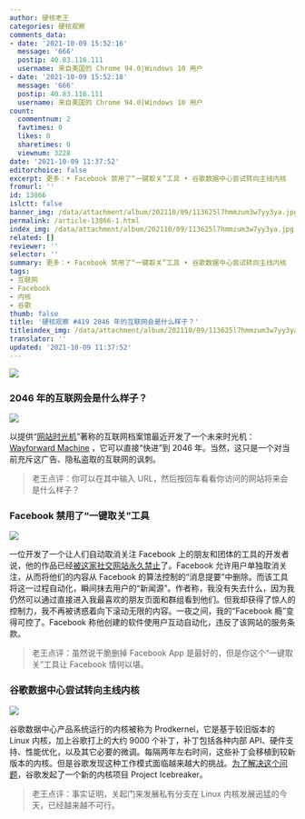 ```yaml
---
author: 硬核老王
categories: 硬核观察
comments_data:
- date: '2021-10-09 15:52:16'
  message: '666'
  postip: 40.83.116.111
  username: 来自美国的 Chrome 94.0|Windows 10 用户
- date: '2021-10-09 15:52:18'
  message: '666'
  postip: 40.83.116.111
  username: 来自美国的 Chrome 94.0|Windows 10 用户
count:
  commentnum: 2
  favtimes: 0
  likes: 0
  sharetimes: 0
  viewnum: 3228
date: '2021-10-09 11:37:52'
editorchoice: false
excerpt: 更多：• Facebook 禁用了“一键取关”工具 • 谷歌数据中心尝试转向主线内核
fromurl: ''
id: 13866
islctt: false
banner_img: /data/attachment/album/202110/09/113625l7hmmzum3w7yy3ya.jpg
permalink: /article-13866-1.html
index_img: /data/attachment/album/202110/09/113625l7hmmzum3w7yy3ya.jpg
related: []
reviewer: ''
selector: ''
summary: 更多：• Facebook 禁用了“一键取关”工具 • 谷歌数据中心尝试转向主线内核
tags:
- 互联网
- Facebook
- 内核
- 谷歌
thumb: false
title: '硬核观察 #419 2046 年的互联网会是什么样子？'
titleindex_img: /data/attachment/album/202110/09/113625l7hmmzum3w7yy3ya.jpg
translator: ''
updated: '2021-10-09 11:37:52'
---
```


![](/data/attachment/album/202110/09/113625l7hmmzum3w7yy3ya.jpg)


### 2046 年的互联网会是什么样子？


![](/data/attachment/album/202110/09/113638mb0f8kcx280hocia.jpg)


以提供“[网站时光机](https://web.archive.org/)”著称的互联网档案馆最近开发了一个未来时光机： [Wayforward Machine](https://wayforward.archive.org/) ，它可以直接“快进”到 2046 年。当然，这只是一个对当前充斥这广告、隐私盗取的互联网的讽刺。



> 
> 老王点评：你可以在其中输入 URL，然后按回车看看你访问的网站将来会是什么样子？
> 
> 
> 


### Facebook 禁用了“一键取关”工具


![](/data/attachment/album/202110/09/113704gy0v73b4yf9vydh3.jpg)


一位开发了一个让人们自动取消关注 Facebook 上的朋友和团体的工具的开发者说，他的作品已经[被这家社交网站永久禁止](https://www.theverge.com/2021/10/8/22716044/facebook-unfollow-everything-tool-louis-barclay-banned-for-life)了。Facebook 允许用户单独取消关注，从而将他们的内容从 Facebook 的算法控制的“消息提要”中删除。而该工具将这一过程自动化，瞬间抹去用户的“新闻源”。作者称，我没有失去什么，因为我仍然可以通过直接进入我最喜欢的朋友页面和群组看到他们。但我却获得了惊人的控制力，我不再被诱惑着向下滚动无限的内容。一夜之间，我的“Facebook 瘾”变得可控了。Facebook 称他创建的软件使用户互动自动化，违反了该网站的服务条款。



> 
> 老王点评：虽然说干脆删掉 Facebook App 是最好的，但是你这个“一键取关”工具让 Facebook 情何以堪。
> 
> 
> 


### 谷歌数据中心尝试转向主线内核


![](/data/attachment/album/202110/09/113730wxa8xivgp79p4ax8.jpg)


谷歌数据中心产品系统运行的内核被称为 Prodkernel，它是基于较旧版本的 Linux 内核，加上谷歌打上的大约 9000 个补丁，补丁包括各种内部 API、硬件支持、性能优化，以及其它必要的微调。每隔两年左右时间，这些补丁会移植到较新版本的内核。但是谷歌发现这种工作模式面临越来越大的挑战。[为了解决这个问题](https://lwn.net/SubscriberLink/871195/d7e9acf5894446e6/)，谷歌发起了一个新的内核项目 Project Icebreaker。



> 
> 老王点评：事实证明，关起门来发展私有分支在 Linux 内核发展迅猛的今天，已经越来越不可行。
> 
> 
>